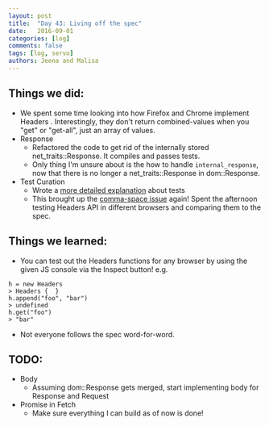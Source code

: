 ```yaml
---
layout: post
title:  "Day 43: Living off the spec"
date:   2016-09-01
categories: [log]
comments: false
tags: [log, servo]
authors: Jeena and Malisa
---
```


## Things we did:
- We spent some time looking into how Firefox and Chrome implement Headers . Interestingly, they don't return combined-values when you "get" or "get-all", just an array of values.
- Response
    - Refactored the code to get rid of the internally stored net_traits::Response. It compiles and passes tests.
    - Only thing I'm unsure about is the how to handle `internal_response`, now that there is no longer a net_traits::Response in dom::Response.
- Test Curation
    - Wrote a [more detailed explanation](https://github.com/servo/servo/issues/11894#issuecomment-244184468) about tests
    - This brought up the [comma-space issue](https://github.com/servo/servo/pull/13004) again! Spent the afternoon testing Headers API in different browsers and comparing them to the spec.

## Things we learned:
- You can test out the Headers functions for any browser by using the given JS console via the Inspect button! e.g.

```
h = new Headers
> Headers {  }  
h.append("foo", "bar")
> undefined  
h.get("foo")
> "bar"
```

- Not everyone follows the spec word-for-word.

## TODO:
- Body
    - Assuming dom::Response gets merged, start implementing body for Response and Request
- Promise in Fetch
    - Make sure everything I can build as of now is done!
